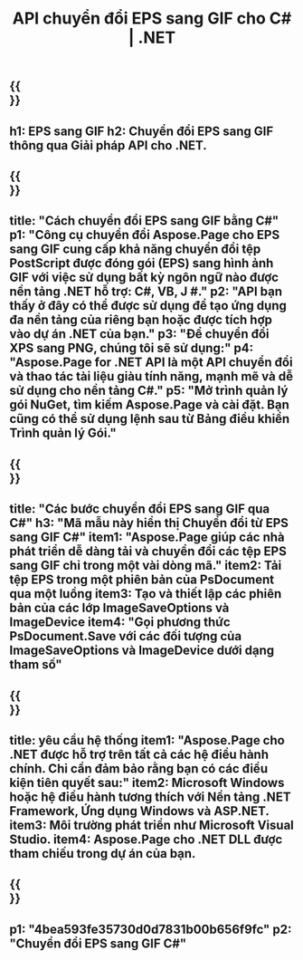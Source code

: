 ﻿---
translation: true
template: /_templates/_conversion-child-net.md
title: API chuyển đổi EPS sang GIF cho C# | .NET
url: /net/conversion/eps-to-gif/
description: 'Mã mẫu để chuyển đổi EPS sang GIF C#. Sử dụng mã ví dụ API để chuyển đổi hàng loạt tệp EPS sang GIF trong VB.NET, Asp.NET hoặc bất kỳ ứng dụng dựa trên .NET nào.'
informat: EPS
outformat: GIF
otherformats: XPS PS
---

{{<section banner>}}
---
h1: EPS sang GIF
h2: Chuyển đổi EPS sang GIF thông qua Giải pháp API cho .NET.
---

{{<section overview>}}
---
title: "Cách chuyển đổi EPS sang GIF bằng C#"
p1: "Công cụ chuyển đổi Aspose.Page cho EPS sang GIF cung cấp khả năng chuyển đổi tệp PostScript được đóng gói (EPS) sang hình ảnh GIF với việc sử dụng bất kỳ ngôn ngữ nào được nền tảng .NET hỗ trợ: C#, VB, J #."
p2: "API bạn thấy ở đây có thể được sử dụng để tạo ứng dụng đa nền tảng của riêng bạn hoặc được tích hợp vào dự án .NET của bạn."
p3: "Để chuyển đổi XPS sang PNG, chúng tôi sẽ sử dụng:"
p4: "Aspose.Page for .NET API là một API chuyển đổi và thao tác tài liệu giàu tính năng, mạnh mẽ và dễ sử dụng cho nền tảng C#."
p5: "Mở trình quản lý gói NuGet, tìm kiếm Aspose.Page và cài đặt. Bạn cũng có thể sử dụng lệnh sau từ Bảng điều khiển Trình quản lý Gói."
---

{{<section feature1>}}
---
title: "Các bước chuyển đổi EPS sang GIF qua C#"
h3: "Mã mẫu này hiển thị Chuyển đổi từ EPS sang GIF C#"
item1: "Aspose.Page giúp các nhà phát triển dễ dàng tải và chuyển đổi các tệp EPS sang GIF chỉ trong một vài dòng mã."
item2: Tải tệp EPS trong một phiên bản của PsDocument qua một luồng
item3: Tạo và thiết lập các phiên bản của các lớp ImageSaveOptions và ImageDevice
item4: "Gọi phương thức PsDocument.Save với các đối tượng của ImageSaveOptions và ImageDevice dưới dạng tham số"
---

{{<section feature2>}}
---
title: yêu cầu hệ thống
item1: "Aspose.Page cho .NET được hỗ trợ trên tất cả các hệ điều hành chính. Chỉ cần đảm bảo rằng bạn có các điều kiện tiên quyết sau:"
item2: Microsoft Windows hoặc hệ điều hành tương thích với Nền tảng .NET Framework, Ứng dụng Windows và ASP.NET.
item3: Môi trường phát triển như Microsoft Visual Studio.
item4: Aspose.Page cho .NET DLL được tham chiếu trong dự án của bạn.
---

{{<section gist>}}
---
p1: "4bea593fe35730d0d7831b00b656f9fc"
p2: "Chuyển đổi EPS sang GIF C#"
---
